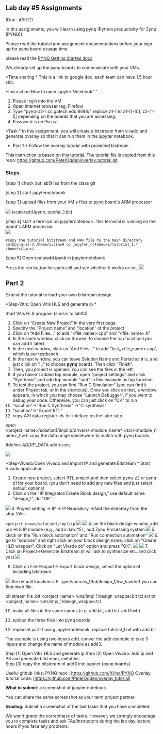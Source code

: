 ## Lab day #5 Assignments 

(Due : 4/5/21)



In this assignments, you will learn using pynq (Python productivity for Zynq (PYNQ)).  

Please read the tutorial and assignment documentations before your sign up for pynq board usuage time. 

please read the [PYNQ Getting Started docs](https://pynq.readthedocs.io/en/v2.5.1/index.html)

We already set up the pynq boards to communicate with your VMs. 

*Time sharing * 
This is a link to google doc. 
each team can have 1.5 hour slot.  


*Instruction How to open jupyter Notebook" "
1) Please login into the VM 
2) Open internet browser (eg: Firefox) 
3) Type "pynq-z2-1.cc.gatech.edu:8888/" 
replace z1-1 to z1-[1-10], z2-[1-5] depending on the boards that you are accessing. 
4) Password is on Piazza

*Task * 
In this assignment, you will create a bitstream from vivado and generate overlay so that it can run them in the jupyter notebook. 

* Part 1 * Follow the overlay tutorial with providied bistream  

This instruction is based on [this tutorial](https://pynq.readthedocs.io/en/v2.0/overlay_design_methodology/overlay_tutorial.html). 
The tutorial file is copied from this repo: https://github.com/PeterOgden/overlay_tutorial.git 

### Steps 
[step 1] check out lab5files from the class git

[step 2] start jupyternotebook

[step 3] upload files from your VM's files to pynq board's ARM processor  

<img src="jupyter0.png">
  (scalaradd.ipynb, tutorial_1.bit) 

[step 4] start a terminal on jupyternotebook : this terminal is running on the board's ARM processor  
<img src="terminal.png">

```
#Copy the tutorial bitstream and HWH file to the main directory
oot@pynq-z2-3:/home/xilinx# cp jupyter_notebooks/tutorial_1.* /home/xilinx/. 
```

[step 5]
Open scalaradd.ipynb in jupyternotebook 
 
Press the run button for each cell and see whether it works or not. 
<img src="output_jupyter.png">

## Part 2 
Extend the tutorial to load your own bitstream design. 

*Step-Vitis: Open Vitis HLS and generate ip *


Start Vitis HLS program (similar to lab#4) 
1. Click on “Create New Project” in the very first page.
2. Specify the “Project name” and “location” of the project
3. Click on “Add Files…” to add “<file_name>.cpp” and “<file_name>.h”
4. In the same window, click on Browse, to choose the top function (you can add it later)
5. In the next window, click on “Add Files…” to add “test_<file_name>.cpp”, which is our testbench.
6. In the next window, you can leave Solution Name and Period as it is, and just click on “…” to choose **pynq** boards. Then click “Finish”.
7. Then, you project is opened. You can see the files in the left. 
8. if you haven't added top module, open "project settings" and  click "Synthesis" and add top module "add" in this example as top function. 
8. To test the project, you can first “Run C Simulation” (you can find it under Project tab, or in the shortcuts). Once you click on that, a window appears, in which you may choose “Launch Debugger”, if you want to debug your code. Otherwise, you can just click on “OK” to run
9. "solution"->"Run C Synthesis" ->"C-synthesis"
10. "solution"->"Export RTL"   
11. copy AXI data register ids for inteface on the later step 

open <project_name>/solution1/impl/ip/drivers/<module_name*>/src/<module_name>_hw.h 
copy the data range somehwere to match with pynq boards. 

#define  _ADDR_*_DATA addresses 

<img src="address.png"> 

*Step-Vivado:Open Vivado and import IP and generate Bitstream * 
Start Vivado application 
1. Create new project, select RTL project and then select pynq-z2 or pynq-z1 for your board.  (you don't need to add any new files and just select default options) 
2. Click on the "IP Integrator/Create Block design," use default name "design_1", do "OK"
<img src="setting.png">
3. Project setting -> IP -> IP Repository ->Add the directory from the step-Vitis. 

```<project_name>/solution1/impl/ip```
<img src="ipsetting.png">
<img src="add_diagram.png">
4. on the block design windiw, add  our HLS IP module (e.g., add in lab #5) , add Zynq Processing system 
<img src="add_ps.png"> 
5. clock on the "Run block automation" and "Run connection automation"
<img src="connection.png">
6. go to "sources" and right click on your block design name, click on "Create HLD wrapper".  Click on "Let Vivado do" option and press "OK". 
<img src="addhwwrapp.png">
<img src="addhwwrapp-2.png">
7. Click on Project->Generate Bitstream (it will ask to synthesize etc. and click yes) 
<img src="menu_bit.png">

8. Click on File->Export-> Export block design, select the option of including bitstream 
<img src="export_bit.png"> 
the default location is 
9. <project_name>.gen/sources_1/bd/design_1/hw_handoff
you can find mwh file.  

bit stream file  .bit 
<project_name>.runs/impl_1/design_wrapper.bit 
tcl script 
<project_name>.runs/impl_1/design_wrapper.tcl 

10.  make all files in the same names (e.g. add.bit, add.tcl. add.hwh) 

11. upload the three files into pynq boards 
12. repeaset  part-1 using jupyternotebook. replace tutorial_1.bit with add.bit  













The example is using two inputs add. conver the add example to take 3 inputs and change the name of module as add3.

Step [1] Open Vitis HLS and generate ip 
Step [2] Open Vivado: Add ip and PS and generate bitstream, metafiles  
Step [3] copy the bitstream of add3 into jupyter (pynq boards) 




Useful github links: 
PYNQ repo : https://github.com/Xilinx/PYNQ
Overlay tutorial code:  [https://github.com/PeterOgden/overlay_tutorial]


**What to submit**: a screenshot of  jupyter notebook. 

You can share the same screenshot as your term project partner. 

**Grading**: Submit a screenshot of the last tasks that you have completed. 

We won't grade the correctness of tasks. However, we strongly encourage you to complete tasks and ask TAs/instructors during the lab day lecture hours if you face any problems.  


